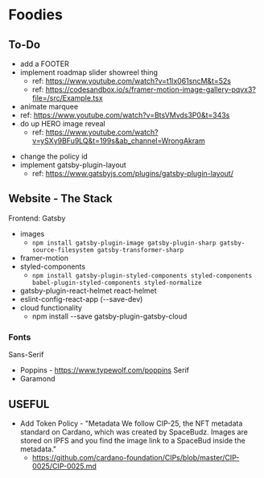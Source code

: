 # Foodies

## To-Do
- add a FOOTER
- implement roadmap slider showreel thing
  - ref: https://www.youtube.com/watch?v=t1lx061sncM&t=52s
  - ref: https://codesandbox.io/s/framer-motion-image-gallery-pqvx3?file=/src/Example.tsx
-  animate marquee
  - ref: https://www.youtube.com/watch?v=BtsVMvds3P0&t=343s
- do up HERO image reveal
  - ref: https://www.youtube.com/watch?v=ySXy9BFu9LQ&t=199s&ab_channel=WrongAkram
<!-- - implement parallax scrolling over hero image like https://www.flyplatoon.com/ -->
- change the policy id
- implement gatsby-plugin-layout
  - ref: https://www.gatsbyjs.com/plugins/gatsby-plugin-layout/

## Website - The Stack

Frontend: Gatsby

- images
  - `npm install gatsby-plugin-image gatsby-plugin-sharp gatsby-source-filesystem gatsby-transformer-sharp`
- framer-motion
- styled-components
  - `npm install gatsby-plugin-styled-components styled-components babel-plugin-styled-components styled-normalize`
- gatsby-plugin-react-helmet react-helmet
- eslint-config-react-app (--save-dev)
- cloud functionality
  - npm install --save gatsby-plugin-gatsby-cloud

### Fonts

Sans-Serif

- Poppins - https://www.typewolf.com/poppins
  Serif
- Garamond

## USEFUL

- Add Token Policy - "Metadata
  We follow CIP-25, the NFT metadata standard on Cardano, which was created by SpaceBudz. Images are stored on IPFS and you find the image link to a SpaceBud inside the metadata."
  - https://github.com/cardano-foundation/CIPs/blob/master/CIP-0025/CIP-0025.md
